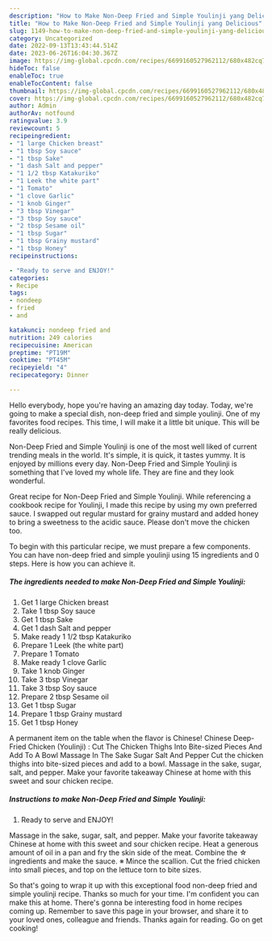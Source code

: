 ```yaml
---
description: "How to Make Non-Deep Fried and Simple Youlinji yang Delicious"
title: "How to Make Non-Deep Fried and Simple Youlinji yang Delicious"
slug: 1149-how-to-make-non-deep-fried-and-simple-youlinji-yang-delicious
category: Uncategorized
date: 2022-09-13T13:43:44.514Z
date: 2023-06-26T16:04:30.367Z
image: https://img-global.cpcdn.com/recipes/6699160527962112/680x482cq70/non-deep-fried-and-simple-youlinji-recipe-main-photo.jpg
hideToc: false
enableToc: true
enableTocContent: false
thumbnail: https://img-global.cpcdn.com/recipes/6699160527962112/680x482cq70/non-deep-fried-and-simple-youlinji-recipe-main-photo.jpg
cover: https://img-global.cpcdn.com/recipes/6699160527962112/680x482cq70/non-deep-fried-and-simple-youlinji-recipe-main-photo.jpg
author: Admin
authorAv: notfound
ratingvalue: 3.9
reviewcount: 5
recipeingredient:
- "1 large Chicken breast"
- "1 tbsp Soy sauce"
- "1 tbsp Sake"
- "1 dash Salt and pepper"
- "1 1/2 tbsp Katakuriko"
- "1 Leek the white part"
- "1 Tomato"
- "1 clove Garlic"
- "1 knob Ginger"
- "3 tbsp Vinegar"
- "3 tbsp Soy sauce"
- "2 tbsp Sesame oil"
- "1 tbsp Sugar"
- "1 tbsp Grainy mustard"
- "1 tbsp Honey"
recipeinstructions:

- "Ready to serve and ENJOY!"
categories:
- Recipe
tags:
- nondeep
- fried
- and

katakunci: nondeep fried and 
nutrition: 249 calories
recipecuisine: American
preptime: "PT19M"
cooktime: "PT45M"
recipeyield: "4"
recipecategory: Dinner

---
```



Hello everybody, hope you're having an amazing day today. Today, we're going to make a special dish, non-deep fried and simple youlinji. One of my favorites food recipes. This time, I will make it a little bit unique. This will be really delicious.

Non-Deep Fried and Simple Youlinji is one of the most well liked of current trending meals in the world. It's simple, it is quick, it tastes yummy. It is enjoyed by millions every day. Non-Deep Fried and Simple Youlinji is something that I've loved my whole life. They are fine and they look wonderful.

Great recipe for Non-Deep Fried and Simple Youlinji. While referencing a cookbook recipe for Youlinji, I made this recipe by using my own preferred sauce. I swapped out regular mustard for grainy mustard and added honey to bring a sweetness to the acidic sauce. Please don&#39;t move the chicken too.


To begin with this particular recipe, we must prepare a few components. You can have non-deep fried and simple youlinji using 15 ingredients and 0 steps. Here is how you can achieve it.

<!--inarticleads1-->

##### The ingredients needed to make Non-Deep Fried and Simple Youlinji:

1. Get 1 large Chicken breast
1. Take 1 tbsp Soy sauce
1. Get 1 tbsp Sake
1. Get 1 dash Salt and pepper
1. Make ready 1 1/2 tbsp Katakuriko
1. Prepare 1 Leek (the white part)
1. Prepare 1 Tomato
1. Make ready 1 clove Garlic
1. Take 1 knob Ginger
1. Take 3 tbsp Vinegar
1. Take 3 tbsp Soy sauce
1. Prepare 2 tbsp Sesame oil
1. Get 1 tbsp Sugar
1. Prepare 1 tbsp Grainy mustard
1. Get 1 tbsp Honey


A permanent item on the table when the flavor is Chinese! Chinese Deep-Fried Chicken (Youlinji) : Cut The Chicken Thighs Into Bite-sized Pieces And Add To A Bowl Massage In The Sake Sugar Salt And Pepper Cut the chicken thighs into bite-sized pieces and add to a bowl. Massage in the sake, sugar, salt, and pepper. Make your favorite takeaway Chinese at home with this sweet and sour chicken recipe. 

<!--inarticleads2-->

##### Instructions to make Non-Deep Fried and Simple Youlinji:


1. Ready to serve and ENJOY!

Massage in the sake, sugar, salt, and pepper. Make your favorite takeaway Chinese at home with this sweet and sour chicken recipe. Heat a generous amount of oil in a pan and fry the skin side of the meat. Combine the ☆ ingredients and make the sauce. ※ Mince the scallion. Cut the fried chicken into small pieces, and top on the lettuce torn to bite sizes. 

So that's going to wrap it up with this exceptional food non-deep fried and simple youlinji recipe. Thanks so much for your time. I'm confident you can make this at home. There's gonna be interesting food in home recipes coming up. Remember to save this page in your browser, and share it to your loved ones, colleague and friends. Thanks again for reading. Go on get cooking!
